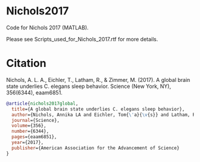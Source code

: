 # Nichols2017
Code for Nichols 2017 (MATLAB). 

Please see Scripts_used_for_Nichols_2017.rtf for more details.


# Citation
Nichols, A. L. A., Eichler, T., Latham, R., & Zimmer, M. (2017).
A global brain state underlies C.
elegans sleep behavior. Science (New York, NY), 356(6344), eaam6851.

```bibtex
@article{nichols2017global,
  title={A global brain state underlies C. elegans sleep behavior},
  author={Nichols, Annika LA and Eichler, Tom{\'a}{\v{s}} and Latham, Richard and Zimmer, Manuel},
  journal={Science},
  volume={356},
  number={6344},
  pages={eaam6851},
  year={2017},
  publisher={American Association for the Advancement of Science}
}
```

